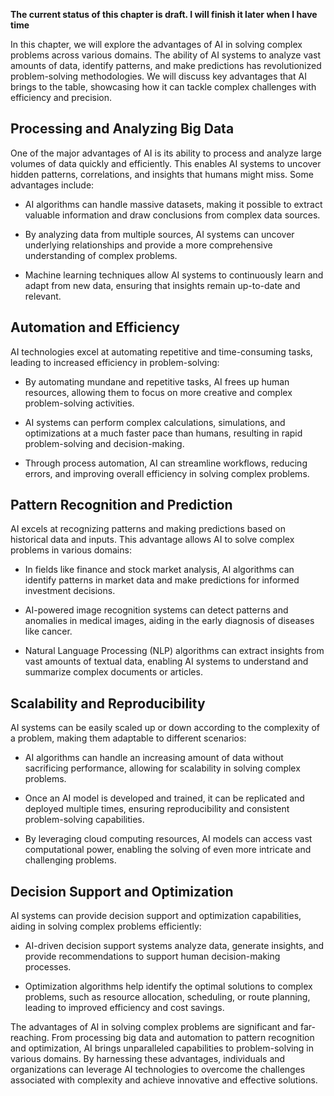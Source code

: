 **The current status of this chapter is draft. I will finish it later when I have time**

In this chapter, we will explore the advantages of AI in solving complex problems across various domains. The ability of AI systems to analyze vast amounts of data, identify patterns, and make predictions has revolutionized problem-solving methodologies. We will discuss key advantages that AI brings to the table, showcasing how it can tackle complex challenges with efficiency and precision.

Processing and Analyzing Big Data
---------------------------------

One of the major advantages of AI is its ability to process and analyze large volumes of data quickly and efficiently. This enables AI systems to uncover hidden patterns, correlations, and insights that humans might miss. Some advantages include:

* AI algorithms can handle massive datasets, making it possible to extract valuable information and draw conclusions from complex data sources.

* By analyzing data from multiple sources, AI systems can uncover underlying relationships and provide a more comprehensive understanding of complex problems.

* Machine learning techniques allow AI systems to continuously learn and adapt from new data, ensuring that insights remain up-to-date and relevant.

Automation and Efficiency
-------------------------

AI technologies excel at automating repetitive and time-consuming tasks, leading to increased efficiency in problem-solving:

* By automating mundane and repetitive tasks, AI frees up human resources, allowing them to focus on more creative and complex problem-solving activities.

* AI systems can perform complex calculations, simulations, and optimizations at a much faster pace than humans, resulting in rapid problem-solving and decision-making.

* Through process automation, AI can streamline workflows, reducing errors, and improving overall efficiency in solving complex problems.

Pattern Recognition and Prediction
----------------------------------

AI excels at recognizing patterns and making predictions based on historical data and inputs. This advantage allows AI to solve complex problems in various domains:

* In fields like finance and stock market analysis, AI algorithms can identify patterns in market data and make predictions for informed investment decisions.

* AI-powered image recognition systems can detect patterns and anomalies in medical images, aiding in the early diagnosis of diseases like cancer.

* Natural Language Processing (NLP) algorithms can extract insights from vast amounts of textual data, enabling AI systems to understand and summarize complex documents or articles.

Scalability and Reproducibility
-------------------------------

AI systems can be easily scaled up or down according to the complexity of a problem, making them adaptable to different scenarios:

* AI algorithms can handle an increasing amount of data without sacrificing performance, allowing for scalability in solving complex problems.

* Once an AI model is developed and trained, it can be replicated and deployed multiple times, ensuring reproducibility and consistent problem-solving capabilities.

* By leveraging cloud computing resources, AI models can access vast computational power, enabling the solving of even more intricate and challenging problems.

Decision Support and Optimization
---------------------------------

AI systems can provide decision support and optimization capabilities, aiding in solving complex problems efficiently:

* AI-driven decision support systems analyze data, generate insights, and provide recommendations to support human decision-making processes.

* Optimization algorithms help identify the optimal solutions to complex problems, such as resource allocation, scheduling, or route planning, leading to improved efficiency and cost savings.

The advantages of AI in solving complex problems are significant and far-reaching. From processing big data and automation to pattern recognition and optimization, AI brings unparalleled capabilities to problem-solving in various domains. By harnessing these advantages, individuals and organizations can leverage AI technologies to overcome the challenges associated with complexity and achieve innovative and effective solutions.
